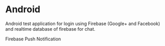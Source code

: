 # Android

Android test application for login using Firebase (Google+ and Facebook) and realtime database of firebase for chat.

Firebase Push Notification
